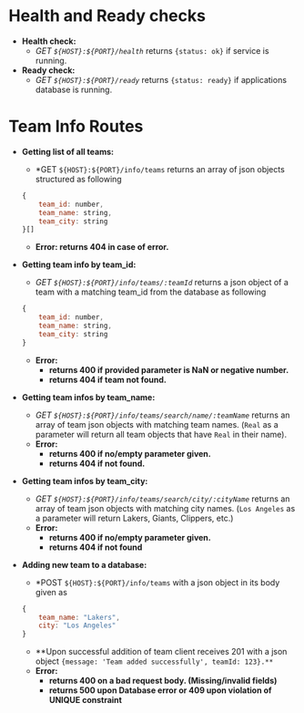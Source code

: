 # Health and Ready checks

- **Health check:**
    - *GET `${HOST}:${PORT}/health`* returns `{status: ok}` if service is running.
- **Ready check:**
    - *GET `${HOST}:${PORT}/ready`* returns `{status: ready}` if applications database is running.

# Team Info Routes

- **Getting list of all teams:**
    - *GET `${HOST}:${PORT}/info/teams` returns an array of json objects structured as following
    ```js
    {
        team_id: number,
        team_name: string,
        team_city: string
    }[]
    ```
    - **Error: returns 404 in case of error.**
- **Getting team info by team_id:**
    - *GET `${HOST}:${PORT}/info/teams/:teamId`* returns a json object of a team with a matching team_id from the database as following
    ```js
    {
        team_id: number,
        team_name: string,
        team_city: string
    }
    ```
    - **Error:** 
        - **returns 400 if provided parameter is NaN or negative number.**
        - **returns 404 if team not found.**

- **Getting team infos by team_name:**
    - *GET `${HOST}:${PORT}/info/teams/search/name/:teamName`* returns an array of team json objects with matching team names. (`Real` as a parameter will return all team objects that have `Real` in their name).
    - **Error:** 
        - **returns 400 if no/empty parameter given.**
        - **returns 404 if not found.**

-  **Getting team infos by team_city:**
    - *GET `${HOST}:${PORT}/info/teams/search/city/:cityName`* returns an array of team json objects with matching city names. (`Los Angeles` as a parameter will return Lakers, Giants, Clippers, etc.)
    - **Error:**
        - **returns 400 if no/empty parameter given.**
        - **returns 404 if not found**

- **Adding new team to a database:**
    - *POST `${HOST}:${PORT}/info/teams` with a json object in its body given as
    ```js
    {
        team_name: "Lakers",
        city: "Los Angeles"
    }
    ```
    - **Upon successful addition of team client receives 201 with a json object `{message: 'Team added successfully', teamId: 123}.**`
    - **Error:**
        - **returns 400 on a bad request body. (Missing/invalid fields)**
        - **returns 500 upon Database error or 409 upon violation of UNIQUE constraint**
